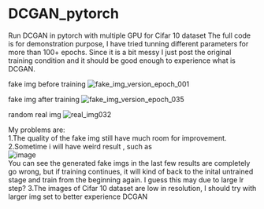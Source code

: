 # DCGAN_pytorch

Run DCGAN in pytorch with multiple GPU for Cifar 10 dataset
The full code is for demonstration purpose, I have tried tunning different parameters for more than 100+ epochs.
Since it is a bit messy I just post the original training condition and it should be good enough to experience what is DCGAN.


fake img before training
![fake_img_version_epoch_001](https://user-images.githubusercontent.com/38428076/48109499-b0860880-e282-11e8-8ca1-bed705e0eb0f.jpg)

fake img after training
![fake_img_version_epoch_035](https://user-images.githubusercontent.com/38428076/48109457-7fa5d380-e282-11e8-8df5-696a6619cb66.jpg)

random real img
![real_img032](https://user-images.githubusercontent.com/38428076/48109580-fb078500-e282-11e8-83ab-1316427c65c2.jpg)

My problems are:<br/>
1.The quality of the fake img still have much room for improvement.<br/>
2.Sometime i will have weird result , such as<br/>
![image](https://user-images.githubusercontent.com/38428076/48109797-d6f87380-e283-11e8-849b-2c6ff216cdda.png)<br/>
You can see the generated fake imgs in the last few results are completely go wrong, but if training continues, it will kind of back to the inital untrained stage and train from the beginning again. I guess this may due to large lr step?
3.The images of Cifar 10 dataset are low in resolution, I should try with larger img set to better experience DCGAN
